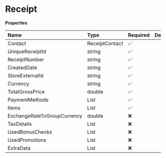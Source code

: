 # Receipt

**Properties**

| Name                        | Type                        | Required | Description |
| :-------------------------- | :-------------------------- | :------- | :---------- |
| Contact                     | ReceiptContact              | ✅       |             |
| UniqueReceiptId             | string                      | ✅       |             |
| ReceiptNumber               | string                      | ✅       |             |
| CreatedDate                 | string                      | ✅       |             |
| StoreExternalId             | string                      | ✅       |             |
| Currency                    | string                      | ✅       |             |
| TotalGrossPrice             | double                      | ✅       |             |
| PaymentMethods              | List<ReceiptPaymentMethod>  | ✅       |             |
| Items                       | List<ReceiptItem>           | ✅       |             |
| ExchangeRateToGroupCurrency | double                      | ❌       |             |
| TaxDetails                  | List<ReceiptTaxDetail>      | ❌       |             |
| UsedBonusChecks             | List<ReceiptUsedBonusCheck> | ❌       |             |
| UsedPromotions              | List<ReceiptUsedPromotion>  | ❌       |             |
| ExtraData                   | List<ReceiptExtraDataItem>  | ❌       |             |

<!-- This file was generated by liblab | https://liblab.com/ -->
